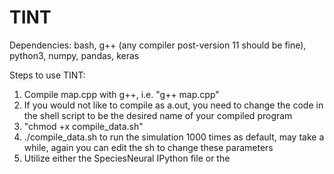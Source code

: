 # TINT
 
 Dependencies: bash, g++ (any compiler post-version 11 should be fine), python3, numpy, pandas, keras

Steps to use TINT:
1. Compile map.cpp with g++, i.e. "g++ map.cpp"
2. If you would not like to compile as a.out, you need to change the code in the shell script to be the desired name of your compiled program
3. "chmod +x compile_data.sh"
4. ./compile_data.sh to run the simulation 1000 times as default, may take a while, again you can edit the sh to change these parameters
5. Utilize either the SpeciesNeural IPython file or the 